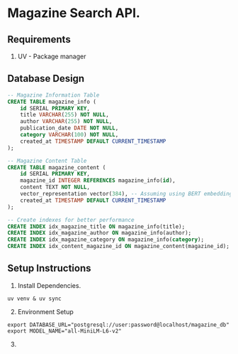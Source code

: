 # Magazine Search API.

## Requirements

1. UV - Package manager

## Database Design

```sql
-- Magazine Information Table
CREATE TABLE magazine_info (
    id SERIAL PRIMARY KEY,
    title VARCHAR(255) NOT NULL,
    author VARCHAR(255) NOT NULL,
    publication_date DATE NOT NULL,
    category VARCHAR(100) NOT NULL,
    created_at TIMESTAMP DEFAULT CURRENT_TIMESTAMP
);

-- Magazine Content Table
CREATE TABLE magazine_content (
    id SERIAL PRIMARY KEY,
    magazine_id INTEGER REFERENCES magazine_info(id),
    content TEXT NOT NULL,
    vector_representation vector(384), -- Assuming using BERT embeddings
    created_at TIMESTAMP DEFAULT CURRENT_TIMESTAMP
);

-- Create indexes for better performance
CREATE INDEX idx_magazine_title ON magazine_info(title);
CREATE INDEX idx_magazine_author ON magazine_info(author);
CREATE INDEX idx_magazine_category ON magazine_info(category);
CREATE INDEX idx_content_magazine_id ON magazine_content(magazine_id);
```

## Setup Instructions

1. Install Dependencies.

```shell
uv venv & uv sync
```
2. Environment Setup
```.env
export DATABASE_URL="postgresql://user:password@localhost/magazine_db"
export MODEL_NAME="all-MiniLM-L6-v2"
```
3. 
